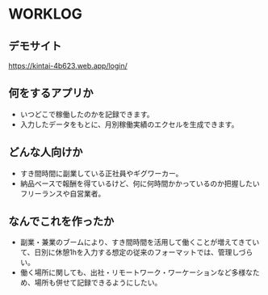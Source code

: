 # WORKLOG

## デモサイト
https://kintai-4b623.web.app/login/

## 何をするアプリか
- いつどこで稼働したのかを記録できます。
- 入力したデータをもとに、月別稼働実績のエクセルを生成できます。

## どんな人向けか
- すき間時間に副業している正社員やギグワーカー。
- 納品ベースで報酬を得ているけど、何に何時間かかっているのか把握したいフリーランスや自営業者。

## なんでこれを作ったか
- 副業・兼業のブームにより、すき間時間を活用して働くことが増えてきていて、日別に休憩1hを入力する想定の従来のフォーマットでは、管理しづらい。
- 働く場所に関しても、出社・リモートワーク・ワーケーションなど多様なため、場所も併せて記録できるようにしたい。

